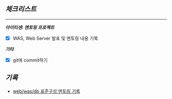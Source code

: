 ## *체크**리스트***

---

***아이티센: 멘토링 프로젝트***
- [x] WAS, Web Server 발표 및 멘토링 내용 기록 

***기타***

- [x]  git에 commit하기

## ***기록***
- [web/was/db 표준구성 멘토링 기록](https://mud-bedbug-5f4.notion.site/3-6b41389f2d8c47eaa0f5d19d3d5152f1)